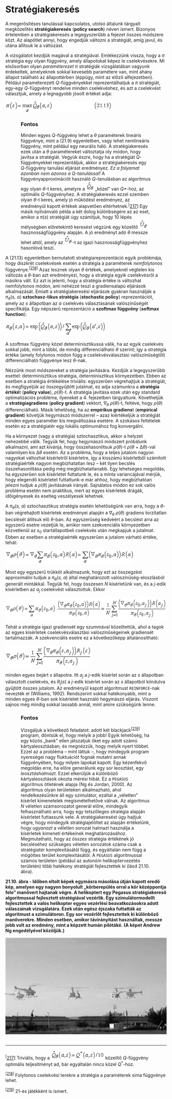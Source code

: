 <?xml version="1.0" encoding="UTF-8" standalone="no"?>

<html xmlns="http://www.w3.org/1999/xhtml"><head><meta name="generator" content="DocBook XSL Stylesheets V1.76.1"/></head><body><div class="section" title="Stratégiakeresés"><div class="titlepage"><div><div><h1 class="title"><a id="id754893"/>Stratégiakeresés</h1></div></div></div><p>A megerősítéses tanulással kapcsolatos, utolsó általunk tárgyalt megközelítés <span class="strong"><strong>stratégiakeresés</strong></span> (<span class="strong"><strong>policy search</strong></span>) néven ismert. Bizonyos értelemben a stratégiakeresés a legegyszerűbb a fejezet összes módszere közt. Az alapötlet annyi, hogy engedjük változni a stratégiát, amíg javul, és utána állítsuk le a változást.</p><p>A vizsgálatot kezdjük magával a stratégiával. Emlékezzünk vissza, hogy a <span xml:lang="hu" class="emphasis"><em>π</em></span> stratégia egy olyan függvény, amely állapotokat képez le cselekvésekre. Mi elsősorban olyan <span class="emphasis"><em>paraméterezet π</em></span> stratégiák vizsgálatában vagyunk érdekeltek, amelyeknek sokkal kevesebb paramétere van, mint ahány állapot található az állapottérben (éppúgy, mint az előző alfejezetben). Például paraméterezett <span class="emphasis"><em>Q</em></span>-függvényekkel reprezentálhatjuk a <span xml:lang="hu" class="emphasis"><em>π</em></span> stratégiát, egy-egy <span class="emphasis"><em>Q</em></span>-függvényt rendelve minden cselekvéshez, és azt a cselekvést választjuk, amely a legnagyobb jósolt értéket adja:</p><p><span class="inlinemediaobject"><img src="math/mi-21-0021.gif" alt="Stratégiakeresés"/></span></p><div class="important" title="Fontos" style="margin-left: 0.5in; margin-right: 0.5in;"><h3 class="title">Fontos</h3><p>Minden egyes <span class="emphasis"><em>Q</em></span>-függvény lehet a <span xml:lang="hu" class="emphasis"><em>θ</em></span> paraméterek lineáris függvénye, mint a (21.9) egyenletben, vagy lehet nemlineáris függvény, mint például egy neurális háló. A stratégiakeresés ezek után a <span xml:lang="hu" class="emphasis"><em>θ</em></span> paramétereket változtatja oly módon, hogy javítsa a stratégiát. Vegyük észre, hogy ha a stratégiát <span class="emphasis"><em>Q</em></span>-függvényekkel reprezentáljuk, akkor a stratégiakeresés egy <span class="emphasis"><em>Q</em></span>-függvény tanulási eljárást eredményez. <span class="emphasis"><em>Ez a folyamat azonban nem azonos a Q-tanulással!</em></span> A függvényapproximációt használó <span class="emphasis"><em>Q</em></span>-tanulásban az algoritmus egy olyan <span xml:lang="hu" class="emphasis"><em>θ</em></span>-t keres, amelyre a <span class="inlinemediaobject"><img src="math/mi-21-0022.gif" alt="Stratégiakeresés"/></span> „közel” van <span class="emphasis"><em>Q*</em></span>-hoz, az optimális <span class="emphasis"><em>Q</em></span>-függvényhez. A stratégiakeresés ezzel szemben olyan <span xml:lang="hu" class="emphasis"><em>θ</em></span>-t keres, amely jó működést eredményez, az eredményül kapott értékek alapvetően eltérhetnek.<sup>[<a id="id754997" href="#ftn.id754997" class="footnote">217</a>]</sup> Egy másik nyilvánvaló példa a két dolog különbségére az az eset, amikor a <span xml:lang="hu" class="emphasis"><em>π</em></span>(<span class="emphasis"><em>s</em></span>) stratégiát úgy számítjuk, hogy 10 lépés mélységben előretekintő keresést végzünk egy közelítő <span class="inlinemediaobject"><img src="math/mi-21-0023.gif" alt="Stratégiakeresés"/></span> hasznosságfüggvény alapján. A jó eredményt adó <span xml:lang="hu" class="emphasis"><em>θ</em></span> messze lehet attól, amely az <span class="inlinemediaobject"><img src="math/mi-21-0024.gif" alt="Stratégiakeresés"/></span>-t az igazi hasznosságfüggvényhez hasonlóvá teszi.</p></div><p>A (21.13) egyenletben bemutatott stratégiareprezentáció egyik problémája, hogy diszkrét cselekvések esetén a stratégia a paraméterek <span class="emphasis"><em>nemfolytonos</em></span> függvénye.<sup>[<a id="id755058" href="#ftn.id755058" class="footnote">218</a>]</sup> Azaz lesznek olyan <span xml:lang="hu" class="emphasis"><em>θ</em></span> értékek, amelyeknél végtelen kis változás a <span xml:lang="hu" class="emphasis"><em>θ</em></span>-ban azt eredményezi, hogy a stratégia egyik cselekvésről a másikra vált. Ez azt is jelenti, hogy a stratégia értéke is változhat nemfolytonos módon, ami nehézzé teszi a gradiensalapú eljárások alkalmazását. Emiatt a stratégiakeresési eljárások gyakran használják a <span xml:lang="hu" class="emphasis"><em>π<sub>θ</sub></em></span>(<span class="emphasis"><em>s, a</em></span>) <span class="strong"><strong>sztochasz-tikus stratégia</strong></span> (<span class="strong"><strong>stochastic policy</strong></span>) reprezentációt, amely az <span class="emphasis"><em>s</em></span> állapotban az <span class="emphasis"><em>a</em></span> cselekvés választásának valószínűségét specifikálja. Egy népszerű reprezentáció a <span class="strong"><strong>szoftmax függvény</strong></span> (<span class="strong"><strong>softmax function</strong></span>):</p><p><span class="inlinemediaobject"><img src="math/mi-21-0025.gif" alt="Stratégiakeresés"/></span></p><p>A szoftmax függvény közel determinisztikussá válik, ha az egyik cselekvés sokkal jobb, mint a többi, de mindig differenciálható <span xml:lang="hu" class="emphasis"><em>θ</em></span> szerint; így a stratégia értéke (amely folytonos módon függ a cselekvésválasztási valószínűségtől) differenciálható függvénye lesz <span xml:lang="hu" class="emphasis"><em>θ</em></span>-nak.</p><p>Nézzünk most módszereket a stratégia javítására. Kezdjük a legegyszerűbb esettel: determinisztikus stratégia, determinisztikus környezetben. Ebben az esetben a stratégia értékelése triviális: egyszerűen végrehajtjuk a stratégiát, és megfigyeljük az összegyűjtött jutalmat, ez adja számunkra a <span class="strong"><strong>stratégia értéké</strong></span>t (<span class="strong"><strong>policy value</strong></span>), <span xml:lang="hu" class="emphasis"><em>ρ</em></span>(<span xml:lang="hu" class="emphasis"><em>θ</em></span>)-t. A stratégia javítása ezek után egy standard optimalizációs probléma, ilyeneket a 4. fejezetben tárgyaltunk. Követhetjük a <span class="strong"><strong>stratégiagradiens</strong></span> (<span class="strong"><strong>policy gradient</strong></span>) vektort, ∇<span class="emphasis"><em><sub>θ</sub> ρ</em></span>(<span xml:lang="hu" class="emphasis"><em>θ</em></span>)-t, feltéve, hogy <span xml:lang="hu" class="emphasis"><em>ρ</em></span>(<span xml:lang="hu" class="emphasis"><em>θ</em></span>) differenciálható. Másik lehetőség, ha az <span class="strong"><strong>empirikus gradiens</strong></span>t (<span class="strong"><strong>empirical gradient</strong></span>) követjük hegymászó módszerrel – azaz kiértékeljük a stratégiát minden egyes paraméter kis megváltozása esetére. A szokásos feltételek esetén ez a stratégiatér egy lokális optimumához fog konvergálni.</p><p>Ha a környezet (vagy a stratégia) sztochasztikus, akkor a helyzet nehezebbé válik. Tegyük fel, hogy hegymászó módszert próbálunk alkalmazni, ami azt kívánja, hogy összehasonlítsuk <span xml:lang="hu" class="emphasis"><em>ρ</em></span>(<span xml:lang="hu" class="emphasis"><em>θ</em></span>)-t <span xml:lang="hu" class="emphasis"><em>ρ</em></span>(<span class="emphasis"><em>θ </em></span>+<span class="emphasis"><em> </em></span>Δ<span class="emphasis"><em>θ</em></span>)-val valamilyen kis Δ<span class="emphasis"><em>θ</em></span> esetén. Az a probléma, hogy a teljes jutalom nagyon nagyokat változhat kísérletről kísérletre, így a kisszámú kísérletből számított stratégiaérték nagyon megbízhatatlan lesz – két ilyen becslés összehasonlítása pedig még megbízhatatlanabb. Egy lehetséges megoldás, ha egyszerűen sok kísérletet futtatunk le, és a minta variancájával mérjük, hogy elegendő kísérletet futtattunk-e már ahhoz, hogy megbízhatóan jelezni tudjuk a <span xml:lang="hu" class="emphasis"><em>ρ</em></span>(<span xml:lang="hu" class="emphasis"><em>θ</em></span>) javításának irányát. Sajnálatos módon ez sok valós probléma esetén nem praktikus, mert az egyes kísérletek drágák, időigényesek és esetleg veszélyesek lehetnek.</p><p>A <span xml:lang="hu" class="emphasis"><em>π<sub>θ</sub></em></span>(<span class="emphasis"><em>s, a</em></span>) sztochasztikus stratégia esetén lehetőségünk van arra, hogy a <span xml:lang="hu" class="emphasis"><em>θ</em></span>-ban végrehajtott kísérletek eredményei alapján a ∇<span class="emphasis"><em><sub>θ</sub>  ρ</em></span>(<span xml:lang="hu" class="emphasis"><em>θ</em></span>) gradiens torzítatlan becslését állítsuk elő <span xml:lang="hu" class="emphasis"><em>θ</em></span>-ban. Az egyszerűség kedvéért a becslést arra az egyszerű esetre vezetjük le, amikor nem szekvenciális környezetben közvetlenül az <span class="emphasis"><em>s</em></span><sub>0</sub> startállapotbeli cselekvés után megkapjuk a jutalmat. Ebben az esetben a stratégiaérték egyszerűen a jutalom várható értéke, tehát:</p><p><span class="inlinemediaobject"><img src="math/mi-21-0026.gif" alt="Stratégiakeresés"/></span></p><p>Most egy egyszerű trükköt alkalmazunk, hogy ezt az összegzést approximálni tudjuk a <span xml:lang="hu" class="emphasis"><em>π<sub>θ</sub></em></span>(<span class="emphasis"><em>s, a</em></span>) által meghatározott valószínűség-eloszlásból generált mintákkal. Tegyük fel, hogy összesen <span class="emphasis"><em>N</em></span> kísérletünk van, és a <span class="emphasis"><em>j</em></span>-edik kísérletben az <span class="emphasis"><em>a<sub>j</sub></em></span> cselekvést választottuk. Ekkor </p><p><span class="inlinemediaobject"><img src="math/mi-21-0027.gif" alt="Stratégiakeresés"/></span></p><p>Tehát a stratégia igazi gradiensét egy szummával közelítettük, ahol a tagok az egyes kísérletek cselekvésválasztási valószínűségeinek gradiensét tartalmazzák. A szekvenciális esetre ez a következőképp általánosítható:</p><p><span class="inlinemediaobject"><img src="math/mi-21-0028.gif" alt="Stratégiakeresés"/></span></p><p>minden egyes bejárt <span class="emphasis"><em>s</em></span> állapotra. Itt <span class="emphasis"><em>a<sub>j</sub> </em></span>a<span class="emphasis"><em> j</em></span>-edik kísérlet során az <span class="emphasis"><em>s</em></span> állapotban választott cselekvés, és <span class="emphasis"><em>R<sub>j</sub></em></span>(<span class="emphasis"><em>s</em></span>) a <span class="emphasis"><em>j</em></span>-edik kísérlet során az <span class="emphasis"><em>s</em></span> állapotból kiindulva gyűjtött összes jutalom. Az eredményül kapott algoritmust <code class="code">REINFORCE</code>-nak nevezték el (Williams, 1992). Rendszerint sokkal hatékonyabb, mint a minden egyes <span xml:lang="hu" class="emphasis"><em>θ</em></span>-ban sok kísérletet használó hegymászó eljárás. Viszont sajnos még mindig sokkal lassabb annál, mint amire szükségünk lenne.</p><div class="important" title="Fontos" style="margin-left: 0.5in; margin-right: 0.5in;"><h3 class="title">Fontos</h3><p>Vizsgáljuk a következő feladatot: adott két blackjack<sup>[<a id="id755377" href="#ftn.id755377" class="footnote">219</a>]</sup> program, döntsük el, hogy melyik a jobb! Egyik lehetőség, ha egy közös „bank” ellen játszatjuk őket egy adott számú kártyaleosztásban, és megnézzük, hogy melyik nyert többet. Ezzel az a probléma – mint láttuk –, hogy mindegyik program nyereségei nagy fluktuációt fognak mutatni annak függvényében, hogy milyen lapokat kapott. Egy kézenfekvő megoldás erre, ha előre generálunk egy sor leosztást, egy <span class="emphasis"><em>leosztáshalmazt</em></span>. Ezzel elkerüljük a különböző kártyaleosztások okozta mérési hibát. Ez a <code class="code">PEGASUS</code> algoritmus ötletének alapja (Ng és Jordan, 2000). Az algoritmus olyan területeken alkalmazható, ahol rendelkezésünkre áll egy szimulátor, ezáltal a „véletlen” kísérlet kimenetelek megismételhetővé válnak. Az algoritmus <span class="emphasis"><em>N</em></span> véletlen számsorozatot generál előre, mindegyik felhasználható arra, hogy egy tetszőleges stratégia alapján kísérletet futtassunk vele. A stratégiakeresést úgy hajtjuk végre, hogy mindegyik stratégiajelöltet az alapján értékelünk, hogy <span class="emphasis"><em>ugyanazt</em></span> a véletlen sorozat halmazt használja a kísérletek kimeneti értékeinek meghatározásához. Megmutatható, hogy az <span class="emphasis"><em>összes</em></span> stratégia értékének jó becsléséhez szükséges véletlen sorozatok száma csak a stratégiatér komplexitásától függ, és egyáltalán nem függ a mögöttes terület komplexitásától. A <code class="code">PEGASUS</code> algoritmussal számos területen (például az autonóm helikoptervezetés területén) több hatékony stratégiát fejlesztettek ki (lásd 21.10. ábra).</p></div><div class="figure"><a id="id755406"/><p class="title"><strong>21.10. ábra - Időben eltolt képek egymásra másolása útján kapott eredő kép, amelyen egy nagyon bonyolult „körberepülés orral a kör középpontja fele” manővert hajtanak végre. A helikoptert egy Pegasus stratégiakereső algoritmussal fejlesztett stratégiával vezérlik. Egy szimulátormodellt fejlesztettek a valós helikopter egyes vezérlési beavatkozásokra adott válaszainak vizsgálatára. Ezek után egész éjszaka futtatták az algoritmust a szimulátoron. Egy sor vezérlőt fejlesztettek ki különböző manőverekre. Minden esetben, amikor távirányítást használtak, messze jobb volt az eredmény, mint a képzett humán pilótáké. (A képet Andrew Ng engedélyével közöljük.)</strong></p><div class="figure-contents"><div class="mediaobject"><img src="kepek/21-10.png" alt="Időben eltolt képek egymásra másolása útján kapott eredő kép, amelyen egy nagyon bonyolult „körberepülés orral a kör középpontja fele” manővert hajtanak végre. A helikoptert egy Pegasus stratégiakereső algoritmussal fejlesztett stratégiával vezérlik. Egy szimulátormodellt fejlesztettek a valós helikopter egyes vezérlési beavatkozásokra adott válaszainak vizsgálatára. Ezek után egész éjszaka futtatták az algoritmust a szimulátoron. Egy sor vezérlőt fejlesztettek ki különböző manőverekre. Minden esetben, amikor távirányítást használtak, messze jobb volt az eredmény, mint a képzett humán pilótáké. (A képet Andrew Ng engedélyével közöljük.)"/></div></div></div><div class="footnotes"><br/><hr/><div class="footnote"><p class="footnote text"><sup>[<a id="ftn.id754997" href="#id754997" class="para">217</a>] </sup> Triviális, hogy a <span class="inlinemediaobject"><img src="math/mi-21-0032.gif" alt="Stratégiakeresés"/></span> közelítő <span class="emphasis"><em>Q</em></span>-függvény optimális teljesítményt ad, bár egyáltalán nincs közel <span class="emphasis"><em>Q</em></span><sup>*</sup>-hoz.</p></div><div class="footnote"><p class="footnote text"><sup>[<a id="ftn.id755058" href="#id755058" class="para">218</a>] </sup> Folytonos cselekvési terekre a stratégia a paraméterek sima függvénye lehet.</p></div><div class="footnote"><p class="footnote text"><sup>[<a id="ftn.id755377" href="#id755377" class="para">219</a>] </sup> 21-es játékként is ismert.</p></div></div></div></body></html>
